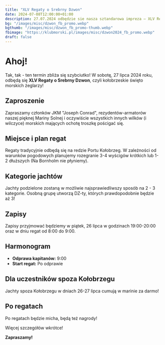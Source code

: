 ```yaml
---
title: "XLV Regaty o Srebrny Dzwon"
date: 2024-07-08T12:00:00+01:00
description: 27.07.2024 odbędzie sie nasza sztandarowa impreza – XLV Regaty o Srebrny Dzwon!.
bg: "/images/misc/dzwon_fb_promo.webp"
bgthumb: "/images/misc/dzwon_fb_promo-thumb.webp"
fbimage: "https://klubmorski.pl/images/misc/dzwon2024_fb_promo.webp"
draft: false
---
```


# Ahoj!

Tak, tak - ten termin zbliża się szybciutko! W sobotę, 27 lipca 2024 roku, odbędą się **XLV Regaty o Srebrny Dzwon**, czyli kołobrzeskie święto morskich żeglarzy!

## Zaproszenie

Zapraszamy członków JKM "Joseph Conrad", rezydentów-armatorów naszej pięknej Mariny Solnej i oczywiście wszystkich innych wilków (i wilczyce) morskich mających ochotę troszkę pościgać się.

## Miejsce i plan regat

Regaty tradycyjnie odbędą się na redzie Portu Kołobrzeg. W zależności od warunków pogodowych planujemy rozegranie 3-4 wyścigów krótkich lub 1-2 dłuższych (Na Bornholm nie płyniemy).

## Kategorie jachtów

Jachty podzielone zostaną w możliwie najsprawiedliwszy sposób na 2 - 3 kategorie. Osobną grupę utworzą DZ-ty, których prawdopodobnie będzie aż 3!

## Zapisy

Zapisy przyjmować będziemy w piątek, 26 lipca w godzinach 19:00-20:00 oraz w dniu regat od 8:00 do 9:00.

## Harmonogram

- **Odprawa kapitanów:** 9:00
- **Start regat:** Po odprawie

## Dla uczestników spoza Kołobrzegu

Jachty spoza Kołobrzegu w dniach 26-27 lipca cumują w marinie za darmo!

## Po regatach

Po regatach będzie micha, będą też nagrody!

Więcej szczegółów wkrótce!

**Zapraszamy!**